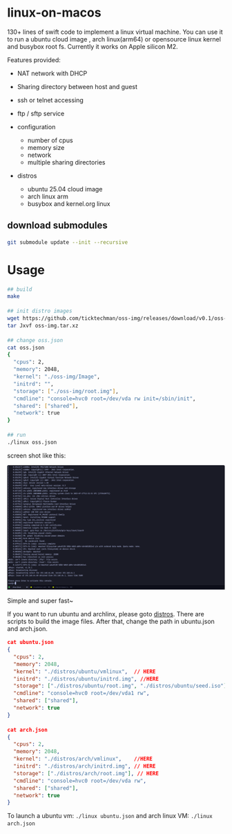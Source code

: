 # linux-on-macos
130+ lines of swift code to implement a linux virtual machine. You can use it to run a ubuntu cloud image , arch linux(arm64) or opensource linux kernel and busybox root fs. Currently it works on Apple silicon M2. 

Features provided:

- NAT network with DHCP
- Sharing directory between host and guest
- ssh or telnet accessing
- ftp / sftp service

- configuration
  - number of cpus
  - memory size
  - network
  - multiple sharing directories
- distros
  - ubuntu 25.04 cloud image
  - arch linux arm
  - busybox and kernel.org linux


## download submodules

```bash
git submodule update --init --recursive
```



# Usage

```bash
## build
make

## init distro images
wget https://github.com/ticktechman/oss-img/releases/download/v0.1/oss-img.tar.xz
tar Jxvf oss-img.tar.xz

## change oss.json
cat oss.json
{
  "cpus": 2,
  "memory": 2048,
  "kernel": "./oss-img/Image",
  "initrd": "",
  "storage": ["./oss-img/root.img"],
  "cmdline": "console=hvc0 root=/dev/vda rw init=/sbin/init",
  "shared": ["shared"],
  "network": true
}

## run 
./linux oss.json


```

screen shot like this:

![oss](./doc/images/oss.png)

Simple and super fast~



If you want to run ubuntu and archlinx, please goto [distros](distros.md). There are scripts to build the image files. After that, change the path in ubuntu.json and arch.json.

```json
cat ubuntu.json
{
  "cpus": 2,
  "memory": 2048,
  "kernel": "./distros/ubuntu/vmlinux",  // HERE
  "initrd": "./distros/ubuntu/initrd.img", //HERE
  "storage": ["./distros/ubuntu/root.img", "./distros/ubuntu/seed.iso"], //HERE
  "cmdline": "console=hvc0 root=/dev/vda1 rw",
  "shared": ["shared"],
  "network": true
}

cat arch.json
{
  "cpus": 2,
  "memory": 2048,
  "kernel": "./distros/arch/vmlinux",    //HERE
  "initrd": "./distros/arch/initrd.img", // HERE
  "storage": ["./distros/arch/root.img"], // HERE
  "cmdline": "console=hvc0 root=/dev/vda rw",
  "shared": ["shared"],
  "network": true
}
```



To launch a ubuntu vm: `./linux ubuntu.json` and arch linux VM: `./linux arch.json`

